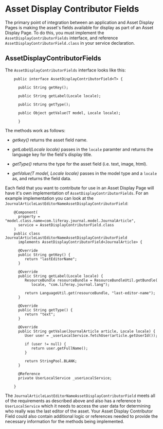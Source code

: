 # Asset Display Contributor Fields 

The primary point of integration between an application and Asset Display Pages 
is making the asset's fields available for display as part of an Asset 
Display Page. To do this, you must implement the 
`AssetDisplayContributorFields` interface, and reference `AssetDisplayContributorField.class` in your service declaration.

## AssetDisplayContributorFields

The `AssetDisplayContributorFields` interface looks like this:

        public interface AssetDisplayContributorField<T> {

          public String getKey();

          public String getLabel(Locale locale);

          public String getType();

          public Object getValue(T model, Locale locale);

          }

The methods work as follows:

* *getkey()* returns the asset field name. 

* *getLabel(Locale locale)* passes in the `locale` paramter and returns the 
    language key for the field's display title.

* *getType()* returns the type for the asset field (i.e. text, image, html).

* *getValue(T model, Locale locale)* passes in the model type and a `locale` 
    as, and returns the field data.

Each field that you want to contribute for use in an Asset Display Page will 
have it's own implementation of `AssetDisplayContributorFields`. For an example 
implementation you can look at the `JournalArticleLastEditorNameAssetDisplayContributorField`:

        @Component(
          property = "model.class.name=com.liferay.journal.model.JournalArticle",
          service = AssetDisplayContributorField.class
        )
        public class JournalArticleLastEditorNameAssetDisplayContributorField
          implements AssetDisplayContributorField<JournalArticle> {

          @Override
          public String getKey() {
             return "lastEditorName";
          }

          @Override
          public String getLabel(Locale locale) {
             ResourceBundle resourceBundle = ResourceBundleUtil.getBundle(
                locale, "com.liferay.journal.lang");

             return LanguageUtil.get(resourceBundle, "last-editor-name");
          }

          @Override
          public String getType() {
             return "text";
          }

          @Override
          public String getValue(JournalArticle article, Locale locale) {
             User user = _userLocalService.fetchUser(article.getUserId());

             if (user != null) {
                return user.getFullName();
             }

             return StringPool.BLANK;
          }

          @Reference
          private UserLocalService _userLocalService;

        }

The `JournalArticleLastEditorNameAssetDisplayContributorField` meets all of the 
requirements as described above and also has a reference to `UserLocalService`
which it needs to access the user data for determining who really was the last 
editor of the asset. Your Asset Display Contributor Field could also contain 
additional logic or references needed to provide the necessary information for 
the methods being implemented.


